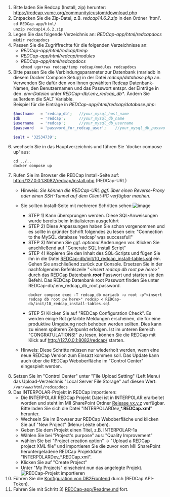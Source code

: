   1. Bitte laden Sie Redcap (Install, zip) herunter: <a href="https://redcap.vumc.org/community/custom/download.php" target="_blank" rel="noopener noreferrer">https://redcap.vumc.org/community/custom/download.php</a>
  1. Entpacken Sie die Zip-Datei, z.B. _redcap14.6.2.zip_ in den Ordner 'html'. \
    ``` cd REDCap-app/html/ ``` \
    ``` unzip redcap14.6.2.zip ```
  1. Legen Sie das folgende Verzeichnis an: _REDCap-app/html/redcapdocs_ \
    ``` mkdir redcapdocs ```
  1. Passen Sie die Zugriffrechte für die folgenden Verzeichnisse an:
     * _REDCap-app/html/redcap/temp_
     * _REDCap-app/html/redcap/modules_
     * _REDCap-app/html/redcapdocs_ \
    ``` chmod ugo+rwx redcap/temp redcap/modules redcapdocs ```
  1. Bitte passen Sie die Verbindungsparameter zur Datenbank (mariadb in diesem Docker Compose Setup) in der Datei _redcap/database.php_ an. Verwenden Sie dafür den von Ihnen gewählten Redcap Datenbank-Namen, den Benutzernamen und das Passwort entspr. der Einträge in den _.env-Dateien_ unter _REDCap-db/.env_redcap_db*_. Ändern Sie außerdem die SALT Variable. \
  Beispiel für die Einträge in _REDCap-app/html/redcap/database.php_:
     ```php
     $hostname   = 'redcap_db';   //your_mysql_host_name
     $db         = 'redcap';      //your_mysql_db_name
     $username   = 'redcap';      //your_mysql_db_username
     $password   = 'password_for_redcap_user';    //your_mysql_db_password
     ```
     ```php
     $salt = '32534739';
     ```
  1. wechseln Sie in das Hauptverzeichnis und führen Sie 'docker compose up' aus:
     ```console
     cd ../..
     docker compose up
     ```
  1. Rufen Sie im Browser die REDCap Install-Seite auf: <a href="http://127.0.0.1:8082/redcap/install.php" target="_blank" rel="noopener noreferrer">http://127.0.0.1:8082/redcap/install.php</a> (REDCap-URL)
     * Hinweis: _Sie können die REDCap-URL ggf. über einen Reverse-Proxy oder einen SSH-Tunnel auf dem Client-PC verfügbar machen._
     * Sie sollten Install-Seite mit mehreren Schritten sehen:![image](https://github.com/medizininformatik-initiative/INTERPOLAR/assets/11329281/1b442942-cac8-4378-acc6-446d61956f8d)

        * STEP 1) Kann übersprungen werden. Diese SQL-Anweisungen wurde bereits beim Initialisieren ausgeführt
        * STEP 2) Diese Anpassungen haben Sie schon vorgenommen und es sollte in gründer Schrift folgendes zu lesen sein: "Connection to the MySQL database 'redcap' was successful!"
        * STEP 3) Nehmen Sie ggf. _optional_ Änderungen vor. Klicken Sie anschließend auf "Generate SQL Install Script"
        * STEP 4) Kopieren Sie den Inhalt des SQL-Scripts und fügen Sie ihn in die Datei [REDCap-db/init/10_redcap_install-tables.sql](https://github.com/medizininformatik-initiative/INTERPOLAR/blob/main/REDCap-db/init/10_redcap_install-tables.sql) ein. Gehen Sie anschließend zurück zur Console. Ersetzen Sie in der nachfolgenden Befehlszeile "_\<insert redcap db root pw here\>_" durch das REDCap Datenbank **_root_** Passwort und starten sie den Befehl. Das REDCap Datenbank root Passwort finden Sie unter REDCap-db/.env_redcap_db_root.password.
          ```console
          docker compose exec -T redcap_db mariadb -u root -p"<insert redcap db root pw here>" redcap < REDCap-db/init/10_redcap_install-tables.sql
          ```
        * STEP 5) Klicken Sie auf "REDCap Configuration Check". Es werden einige Rot gefärbte Meldungen erscheinen, die für eine produktive Umgebung noch behoben werden sollten. Dies kann zu einem späteren Zeitpunkt erfolgen. Ist im unteren Bereich "CONGRATULATIONS!" zu lesen, können Sie die REDCap mit Klick auf  <a href="http://127.0.0.1:8082/redcap/" target="_blank" rel="noopener noreferrer">http://127.0.0.1:8082/redcap/</a> starten.
     * Hinweis: Diese Schritte müssen nur wiederholt werden, wenn eine neue REDCap Version zum Einsazt kommen soll. Das Update kann auch über die REDCap Weboberfläche im "Control Center" eingespielt werden.
  1. Setzen Sie im "Control Center" unter "File Upload Setting" (Left Menu) das Upload-Verzeichnis "Local Server File Storage" auf diesen Wert: ```/var/www/html/redcapdocs```
  1. Das INTERPOLAR-Projekt in REDCap importieren:
     * Die INTERPOLAR REDCap Projekt Datei ist in INTERPOLAR erarbeitet worden und steht im MII SharePoint Ordner <a href="https://tmfev.sharepoint.com/:f:/r/sites/tmf/mi-i/Modul3Projekte/INTERPOLAR/5_Referenzarchitektur/eDataCapture/Release%20v0.2.x?csf=1&web=1&e=7bycOQ" target="_blank" rel="noopener noreferrer">Release vx.y.z</a> verfügbar. Bitte laden Sie sich die Datei "INTERPOLARDev_*.**REDCap.xml**" herunter.
     * Wechseln Sie im Browser zur REDCap Weboberfläche und klicken Sie auf "New Project" (Menu-Leiste oben).
     * Geben Sie dem Projekt einen Titel, z.B. INTERPOLAR-1a
     * Wählen Sie bei "Project's purpose" aus: "Quality Improvement"
     * wählen Sie bei "Project creation option" &rarr; "Upload a REDCap project XML file" und importieren Sie die zuvor vom MII SharePoint heruntergeladene REDCap Projektdatei "INTERPOLARDev_*.REDCap.xml".
     * Klicken Sie auf "Create Project"
     * Unter "My Projects" einscheint nun das angelegte Projekt.
     ![REDCap-Projekt importieren](https://github.com/medizininformatik-initiative/INTERPOLAR/assets/11329281/0bfc855c-8586-4c82-8d58-84615ccb1a8f)
1. Führen Sie die [Konfiguration von DB2Frontend](../../R-db2frontend) durch (REDCap API-Token).
1. Fahren Sie mit Schritt 3) [REDCap-app/Readme.md](../Readme.md) fort.

[//]: # (Zurück zur Install-Anleitung einfügen)
[//]: # (Doku für die Verwendung des REDCap INTERPOLAR-Projektes hier Verweis darauf einfügen)
